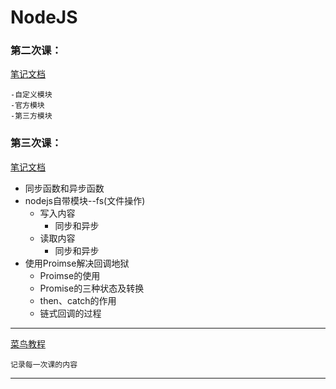# NodeJS
### 第二次课：
[笔记文档](https://github.com/yi-sheep/NodeJS/blob/master/%E7%AC%AC%E4%BA%8C/README.md)

    -自定义模块
    -官方模块
    -第三方模块

### 第三次课：
[笔记文档](https://github.com/yi-sheep/NodeJS/blob/master/%E7%AC%AC%E4%B8%89/READM.md)

- 同步函数和异步函数
- nodejs自带模块--fs(文件操作)
    + 写入内容
        + 同步和异步
    + 读取内容
        + 同步和异步
- 使用Proimse解决回调地狱
    + Proimse的使用
    + Promise的三种状态及转换
    + then、catch的作用
    + 链式回调的过程


---
[菜鸟教程](https://www.runoob.com/nodejs/nodejs-tutorial.html)
    
    记录每一次课的内容
---
